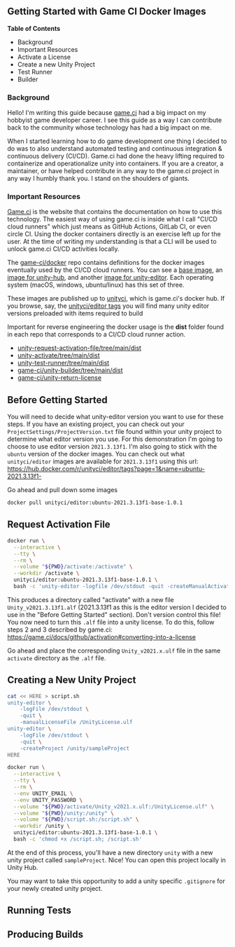 ## Getting Started with Game CI Docker Images
**Table of Contents**
- Background
- Important Resources
- Activate a License
- Create a new Unity Project
- Test Runner
- Builder
### Background
Hello! I'm writing this guide because [game.ci](https://game.ci/) had a big impact on my hobbyist game developer career. I see this guide as a way I can contribute back to the community whose technology has had a big impact on me.

When I started learning how to do game development one thing I decided to do was to also understand automated testing and continuous integration & continuous delivery (CI/CD). Game.ci had done the heavy lifting required to containerize and operationalize unity into containers. If you are a creator, a maintainer, or have helped contribute in any way to the game.ci project in any way I humbly thank you. I stand on the shoulders of giants.

### Important Resources
[Game.ci](https://game.ci/) is the website that contains the documentation on how to use this technology. The easiest way of using game.ci is inside what I call "CI/CD cloud runners" which just means as GitHub Actions, GitLab CI, or even circle CI. Using the docker containers directly is an exercise left up for the user. At the time of writing my understanding is that a CLI will be used to unlock game.ci CI/CD activities locally.

The [game-ci/docker](https://github.com/game-ci/docker) repo contains definitions for the docker images eventually used by the CI/CD cloud runners. You can see a [base image](https://github.com/game-ci/docker/tree/main/images/ubuntu/base), an [image for unity-hub](https://github.com/game-ci/docker/tree/main/images/ubuntu/hub), and another [image for unity-editor](https://github.com/game-ci/docker/tree/main/images/ubuntu/editor). Each operating system (macOS, windows, ubuntu/linux) has this set of three.

These images are published up to [unityci](https://hub.docker.com/u/unityci), which is game.ci's docker hub. If you browse, say, the [unityci/editor tags](https://hub.docker.com/r/unityci/editor/tags) you will find many unity editor versions preloaded with items required to build

Important for reverse engineering the docker usage is the **dist** folder found in each repo that corresponds to a CI/CD cloud runner action.
- [unity-request-activation-file/tree/main/dist](https://github.com/game-ci/unity-request-activation-file/tree/main/dist)
- [unity-activate/tree/main/dist](https://github.com/game-ci/unity-activate/tree/main/dist)
- [unity-test-runner/tree/main/dist](https://github.com/game-ci/unity-test-runner/tree/main/dist)
- [game-ci/unity-builder/tree/main/dist](https://github.com/game-ci/unity-builder/tree/main/dist)
- [game-ci/unity-return-license](https://github.com/game-ci/unity-return-license)

## Before Getting Started
You will need to decide what unity-editor version you want to use for these steps. If you have an existing project, you can check out your `ProjectSettings/ProjectVersion.txt` file found within your unity project to determine what editor version you use. For this demonstration I'm going to choose to use editor version `2021.3.13f1`. I'm also going to stick with the `ubuntu` version of the docker images. You can check out what `unityci/editor` images are available for `2021.3.13f1` using this url: https://hub.docker.com/r/unityci/editor/tags?page=1&name=ubuntu-2021.3.13f1-

Go ahead and pull down some images
```bash
docker pull unityci/editor:ubuntu-2021.3.13f1-base-1.0.1
```

## Request Activation File
```bash
docker run \
  --interactive \
  --tty \
  --rm \
  --volume "${PWD}/activate:/activate" \
  --workdir /activate \
  unityci/editor:ubuntu-2021.3.13f1-base-1.0.1 \
  bash -c 'unity-editor -logfile /dev/stdout -quit -createManualActivationFile'
```
This produces a directory called "activate" with a new file `Unity_v2021.3.13f1.alf` (2021.3.13f1 as this is the editor version I decided to use in the "Before Getting Started" section). Don't version control this file! You now need to turn this `.alf` file into a unity license. To do this, follow steps 2 and 3 described by game.ci: https://game.ci/docs/github/activation#converting-into-a-license

Go ahead and place the corresponding `Unity_v2021.x.ulf` file in the same `activate` directory as the `.alf` file.

## Creating a New Unity Project
```bash
cat << HERE > script.sh
unity-editor \
    -logFile /dev/stdout \
    -quit \
    -manualLicenseFile /UnityLicense.ulf
unity-editor \
    -logFile /dev/stdout \
    -quit \
    -createProject /unity/sampleProject
HERE

docker run \
  --interactive \
  --tty \
  --rm \
  --env UNITY_EMAIL \
  --env UNITY_PASSWORD \
  --volume "${PWD}/activate/Unity_v2021.x.ulf:/UnityLicense.ulf" \
  --volume "${PWD}/unity:/unity" \
  --volume "${PWD}/script.sh:/script.sh" \
  --workdir /unity \
  unityci/editor:ubuntu-2021.3.13f1-base-1.0.1 \
  bash -c 'chmod +x /script.sh; /script.sh'
```
At the end of this process, you'll have a new directory `unity` with a new unity project called `sampleProject`. Nice! You can open this project locally in Unity Hub.

You may want to take this opportunity to add a unity specific `.gitignore` for your newly created unity project.

## Running Tests
## Producing Builds
